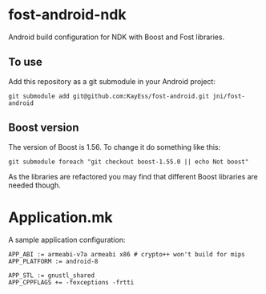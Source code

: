 # fost-android-ndk #

Android build configuration for NDK with Boost and Fost libraries.

## To use ##

Add this repository as a git submodule in your Android project:

    git submodule add git@github.com:KayEss/fost-android.git jni/fost-android

## Boost version ##

The version of Boost is 1.56. To change it do something like this:

    git submodule foreach "git checkout boost-1.55.0 || echo Not boost"

As the libraries are refactored you may find that different Boost libraries are needed though.


# Application.mk #

A sample application configuration:

    APP_ABI := armeabi-v7a armeabi x86 # crypto++ won't build for mips
    APP_PLATFORM := android-8

    APP_STL := gnustl_shared
    APP_CPPFLAGS += -fexceptions -frtti
